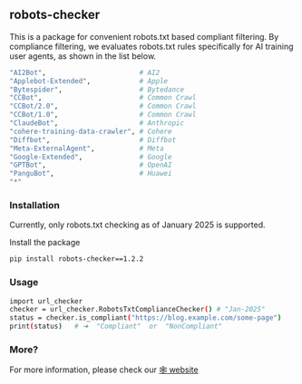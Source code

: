 ## robots-checker

This is a package for convenient robots.txt based compliant filtering. By compliance filtering, we evaluates robots.txt rules specifically for AI training user agents, as shown in the list below.

```bash
"AI2Bot",                       # AI2  
"Applebot-Extended",            # Apple  
"Bytespider",                   # Bytedance  
"CCBot",                        # Common Crawl  
"CCBot/2.0",                    # Common Crawl  
"CCBot/1.0",                    # Common Crawl  
"ClaudeBot",                    # Anthropic  
"cohere-training-data-crawler", # Cohere  
"Diffbot",                      # Diffbot  
"Meta-ExternalAgent",           # Meta  
"Google-Extended",              # Google  
"GPTBot",                       # OpenAI  
"PanguBot",                     # Huawei  
"*"
```

### Installation

Currently, only robots.txt checking as of January 2025 is supported.

Install the package

```bash
pip install robots-checker==1.2.2
```

### Usage

```bash
import url_checker
checker = url_checker.RobotsTxtComplianceChecker() # "Jan-2025"
status = checker.is_compliant("https://blog.example.com/some-page")
print(status)   # ➜  "Compliant"  or  "NonCompliant"
```

### More?

For more information, please check our [🕸️ website](https://data-compliance.github.io/)